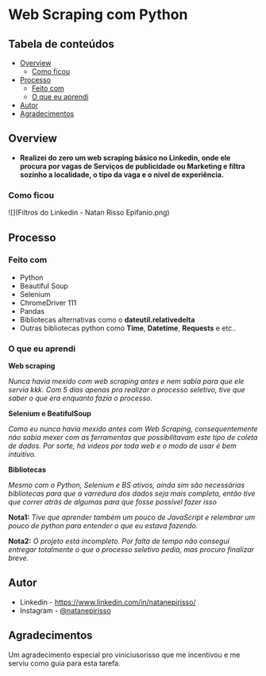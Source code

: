 # Web Scraping com Python


## Tabela de conteúdos

- [Overview](#overview)
  - [Como ficou](#foto-do-resultado)
- [Processo](#processo)
  - [Feito com](#feito-com)
  - [O que eu aprendi](#o-que-eu-aprendi)
- [Autor](#autor)
- [Agradecimentos](#agradecimentos)


## Overview

- **Realizei do zero um web scraping básico no Linkedin, onde ele procura por vagas de Serviços de publicidade ou Marketing e filtra sozinho a localidade, o tipo da vaga e o nível de experiência.**

### Como ficou

![](Filtros do Linkedin - Natan Risso Epifanio.png)

## Processo

### Feito com

- Python
- Beautiful Soup
- Selenium
- ChromeDriver 111
- Pandas
- Bibliotecas alternativas como o **dateutil.relativedelta**
- Outras bibliotecas python como **Time**, **Datetime**, **Requests** e etc..

### O que eu aprendi

**Web scraping**

*Nunca havia mexido com web scraping antes e nem sabia para que ele servia kkk. Com 5 dias apenas pra realizar o processo seletivo, tive que saber o que era enquanto fazia o processo.*

  
**Selenium e BeatifulSoup**

  *Como eu nunca havia mexido antes com Web Scraping, consequentemente não sabia mexer com as ferramentas que possibilitavam este tipo de coleta de dados. Por sorte, há videos por toda web e o modo de usar é bem intuitivo.*

**Bibliotecas**

  *Mesmo com o Python, Selenium e BS ativos, ainda sim são necessárias bibliotecas para que a varredura dos dados seja mais completa, então tive que correr atrás de algumas para que fosse possível fazer isso* 

**Nota1:**
  *Tive que aprender também um pouco de JavaScript e relembrar um pouco de python para entender o que eu estava fazendo.*

**Nota2:**
  *O projeto está incompleto. Por falta de tempo não consegui entregar totalmente o que o processo seletivo pedia, mas procuro finalizar breve.*


## Autor

- Linkedin - https://www.linkedin.com/in/natanepirisso/
- Instagram - [@natanepirisso](https://www.instagram.com/natanepirisso/)


## Agradecimentos

Um agradecimento especial pro viniciusorisso que me incentivou e me serviu como guia para esta tarefa.
